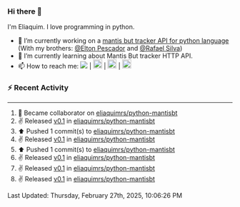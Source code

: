 ### Hi there 👋

I'm Eliaquim. I love programming in python.

- 🔭 I’m currently working on a [mantis but tracker API for python language](https://github.com/eliaquimrs/python-mantis) (With my brothers: [@Elton Pescador](https://github.com/FishermanXD) and [@Rafael Silva](https://github.com/rafalexandre1))
- 🌱 I’m currently learning about Mantis But tracker HTTP API.
- 📫 How to reach me:
  <a href="https://twitter.com/eliaquimrsv"><img src="https://img.shields.io/twitter/url?url=https%3A%2F%2Ftwitter.com%2Feliaquimrsv"/></a> |
  <a style="margin-left=20px" href="https://www.instagram.com/eliaquimrs/"><img height="20" width="20" src="https://cdn.simpleicons.org/instagram"/></a> |
  <a href="https://www.facebook.com/eliaquim.rodrigues.1"><img height="20" width="20" src="https://cdn.simpleicons.org/facebook"/></a> |
  <a href="https://www.linkedin.com/in/eliaquimrs"><img height="20" width="20" src="https://cdn.simpleicons.org/linkedin"/></a>

### ⚡ Recent Activity
---
<!--RECENT_ACTIVITY:start-->
1. 🤝 Became collaborator on [eliaquimrs/python-mantisbt](https://github.com/eliaquimrs/python-mantisbt)<br>
2. ✌️ Released [v0.1](https://github.com/eliaquimrs/python-mantisbt/releases/tag/0.1) in [eliaquimrs/python-mantisbt](https://github.com/eliaquimrs/python-mantisbt)<br>
3. ⬆️ Pushed 1 commit(s) to [eliaquimrs/python-mantisbt](https://github.com/eliaquimrs/python-mantisbt)<br>
4. ✌️ Released [v0.1](https://github.com/eliaquimrs/python-mantisbt/releases/tag/0.1) in [eliaquimrs/python-mantisbt](https://github.com/eliaquimrs/python-mantisbt)<br>
5. ⬆️ Pushed 1 commit(s) to [eliaquimrs/python-mantisbt](https://github.com/eliaquimrs/python-mantisbt)<br>
6. ✌️ Released [v0.1](https://github.com/eliaquimrs/python-mantisbt/releases/tag/0.1) in [eliaquimrs/python-mantisbt](https://github.com/eliaquimrs/python-mantisbt)<br>
7. ✌️ Released [v0.1](https://github.com/eliaquimrs/python-mantisbt/releases/tag/0.1) in [eliaquimrs/python-mantisbt](https://github.com/eliaquimrs/python-mantisbt)<br>
8. ✌️ Released [v0.1](https://github.com/eliaquimrs/python-mantisbt/releases/tag/0.1) in [eliaquimrs/python-mantisbt](https://github.com/eliaquimrs/python-mantisbt)<br>
<!--RECENT_ACTIVITY:end-->

<!--RECENT_ACTIVITY:last_update-->
Last Updated: Thursday, February 27th, 2025, 10:06:26 PM
<!--RECENT_ACTIVITY:last_update_end-->
<!--
**eliaquimrs/eliaquimrs** is a ✨ _special_ ✨ repository because its `README.md` (this file) appears on your GitHub profile.

Here are some ideas to get you started:

- 🔭 I’m currently working on ...
- 🌱 I’m currently learning ...
- 👯 I’m looking to collaborate on ...
- 🤔 I’m looking for help with ...
- 💬 Ask me about ...
- 📫 How to reach me: ...
- 😄 Pronouns: ...
- ⚡ Fun fact: ...
-->
